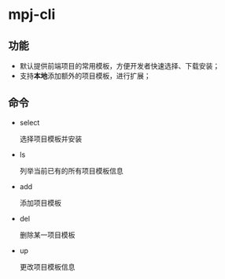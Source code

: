 # mpj-cli

## 功能
- 默认提供前端项目的常用模板，方便开发者快速选择、下载安装；
- 支持**本地**添加额外的项目模板，进行扩展；

## 命令
- select

  选择项目模板并安装

- ls

  列举当前已有的所有项目模板信息

- add

  添加项目模板

- del

  删除某一项目模板

- up

  更改项目模板信息

<!-- 
## TODO
- 后续补充通用项目模板，如VuePress博客项目、React技术栈模板、Vue技术栈模板、PWA项目模板、Koa项目模板。 
-->
